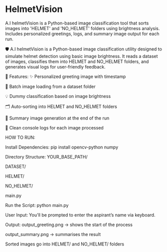 # HelmetVision
  A.I helmetVision is a Python-based image classification tool that sorts images into 'HELMET' and 'NO_HELMET' folders using brightness analysis. Includes personalized greetings, logs, and summary image output for each run.

🛡️ A.I helmetVision is a Python-based image classification utility designed to simulate helmet detection using basic image brightness. It reads a dataset of images, classifies them into HELMET and NO_HELMET folders, and generates visual logs for user-friendly feedback.

🚀 Features: ✨ Personalized greeting image with timestamp

📁 Batch image loading from a dataset folder

💡 Dummy classification based on image brightness

🗂️ Auto-sorting into HELMET and NO_HELMET folders

📸 Summary image generation at the end of the run

🧾 Clean console logs for each image processed

HOW TO RUN:

Install Dependencies:
pip install opencv-python numpy

Directory Structure: YOUR_BASE_PATH/

DATASET/

HELMET/

NO_HELMET/

main.py

Run the Script: python main.py

User Input: You'll be prompted to enter the aspirant’s name via keyboard.

Output: output_greeting.png → shows the start of the process

output_summary.png → summarises the result

Sorted images go into HELMET/ and NO_HELMET/ folders

